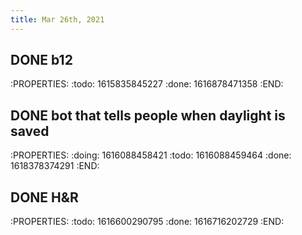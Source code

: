 ```yaml
---
title: Mar 26th, 2021
---
```


## DONE b12
:PROPERTIES:
:todo: 1615835845227
:done: 1616878471358
:END:
## DONE bot that tells people when daylight is saved
:PROPERTIES:
:doing: 1616088458421
:todo: 1616088459464
:done: 1618378374291
:END:
## DONE H&R
:PROPERTIES:
:todo: 1616600290795
:done: 1616716202729
:END:
